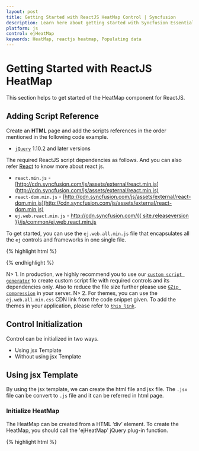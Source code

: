 ```yaml
---
layout: post
title: Getting Started with ReactJS HeatMap Control | Syncfusion
description: Learn here about getting started with Syncfusion Essential ReactJS HeatMap Control, its elements, and more.
platform: js
control: ejHeatMap
keywords: HeatMap, reactjs heatmap, Populating data
---
```


# Getting Started with ReactJS HeatMap

This section helps to get started of the HeatMap component for ReactJS. 

## Adding Script Reference

Create an **HTML** page and add the scripts references in the order mentioned in the following code example.

* [`jQuery`](http://jquery.com) 1.10.2 and later versions

The required ReactJS script dependencies as follows. And you can also refer [React](https://facebook.github.io/react/docs/getting-started.html) to know more about react js.

* `react.min.js` - [http://cdn.syncfusion.com/js/assets/external/react.min.js](http://cdn.syncfusion.com/js/assets/external/react.min.js)
* `react-dom.min.js` - [http://cdn.syncfusion.com/js/assets/external/react-dom.min.js](http://cdn.syncfusion.com/js/assets/external/react-dom.min.js)
* `ej.web.react.min.js` - [http://cdn.syncfusion.com/{{ site.releaseversion }}/js/common/ej.web.react.min.js](http://cdn.syncfusion.com/14.3.0.49/js/common/ej.web.react.min.js)

To get started, you can use the `ej.web.all.min.js` file that encapsulates all the `ej` controls and frameworks in one single file.

{% highlight html %}
<!DOCTYPE html>
   <html>
     <head>
        <meta name="viewport" content="width=device-width, initial-scale=1.0">
        <meta name="description" content="Essential Studio for React JS">
        <meta name="author" content="Syncfusion">
        <title>Getting Started for Ribbon React JS</title>
        <!-- Essential Studio for JavaScript  theme reference -->
        <link href="http://cdn.syncfusion.com/{{ site.releaseversion }}/js/web/flat-azure/ej.web.all.min.css" rel="stylesheet" />
        <!-- Essential Studio for JavaScript  script references -->
        <script src="http://cdn.syncfusion.com/js/assets/external/jquery-3.0.0.min.js"></script>
        <script src="http://cdn.syncfusion.com/js/assets/external/react.min.js"></script>
        <script src="http://cdn.syncfusion.com/js/assets/external/react-dom.min.js"></script>
        <script src="http://cdn.syncfusion.com/{{ site.releaseversion }}/js/web/ej.web.all.min.js"></script>
        <script src="http://cdn.syncfusion.com/{{ site.releaseversion }}/js/common/ej.web.react.min.js"></script>
        <!-- Add your custom scripts here -->
    </head>
        <body>
        </body>
   </html>

{% endhighlight %}

N> 1. In production, we highly recommend you to use our [`custom script generator`](http://help.syncfusion.com/js/custom-script-generator) to create custom script file with required controls and its dependencies only. Also to reduce the file size further please use [`GZip compression`](https://developers.google.com/web/fundamentals/performance/optimizing-content-efficiency/optimize-encoding-and-transfer?hl=en) in your server.
N> 2. For themes, you can use the `ej.web.all.min.css` CDN link from the code snippet given. To add the themes in your application, please refer to [`this link`](http://help.syncfusion.com/js/theming-in-essential-javascript-components).

## Control Initialization

Control can be initialized in two ways.

 * Using jsx Template
 * Without using jsx Template
 
## Using jsx Template

By using the jsx template, we can create the html file and jsx file. The `.jsx` file can be convert to `.js` file and it can be referred in html page.

### Initialize HeatMap

The HeatMap can be created from a HTML ‘div’ element. To create the HeatMap, you should call the 'ejHeatMap' jQuery plug-in function.

{% highlight html %}

<div id="heatmap-default" style="height:99%;margin: 0 auto;"></div>
	<script src="app/heatmap/default.js">
</script>
</div>
			
{% endhighlight %}

### Prepare and Populate data

Populate product information in a collection called `ItemsSource`.

### Map data into HeatMap

Now data is ready, next we need to configure data source and map rows and columns to visualize. For that, need to prepare `ItemsMapping` add it in resource and set items source and mapping.
Next we can configure color range for these values using color mapping and also configure items mapping based on items source.
 
{% highlight javascript %}

var colorMappingCollection = [
                { value: 0, color: "#8ec8f8", label: { text: "0" } },
                { value: 100, color: "#0d47a1", label: { text: "100" } }
                ];
var columns = ["Vegie-spread", "Tofuaa", "Alice Mutton", "Konbu", "Fløtemysost", "Perth Pasties", "Boston Crab Meat", "Raclette Courdavault"]
var itemSource = [];
for (var i = 0; i < columns.length; i++) {
    for (var j = 0; j < 8; j++) {
        var value = Math.floor((Math.random() * 100) + 1);
            itemSource.push({ ProductName: columns[i], Year: "Y"+(2011 + j), Value: value })
            }
        }; 
var itemsMapping= {
    column: { "propertyName": "ProductName", "displayName": "Product Name" },
    row: { "propertyName": "Year", "displayName": "Year", },
    value: { "propertyName": "Value" },
    headerMapping: { "propertyName": "Year", "displayName": "Year", columnStyle: { width: 105, textAlign: "right" } },
    columnMapping: [
        { "propertyName": columns[0], "displayName": columns[0] },
        { "propertyName": columns[1], "displayName": columns[1] },
        { "propertyName": columns[2], "displayName": columns[2] },
        { "propertyName": columns[3], "displayName": columns[3] },
        { "propertyName": columns[4], "displayName": columns[4] },
        { "propertyName": columns[5], "displayName": columns[5] },
        { "propertyName": columns[6], "displayName": columns[6] },
        { "propertyName": columns[7], "displayName": columns[7] },
    ],
};

ReactDOM.render(
    <div className="default"></div>
        <EJ.HeatMap id="heatmap1" width="810px" height="50px" itemsSource={ itemSource} itemsMapping= {itemsMapping} isResponsive="true colorMappingCollection="colorMappingCollection">
    </EJ.HeatMap>,
    document.getElementById('heatmap-default')
);

{% endhighlight %}

![Map data into HeatMap](Getting-Started_images/Getting-Started_img1.png)

### Initialize Legend

A legend control is used to represent range value in a gradient, create a legend with the same color mapping as shown below.
 
{% highlight html %}

<div id="heatmap-default-legend" style="height:99%;margin-left:100px;"></div>
	<script src="app/heatmap/default.js">
</script>

{% endhighlight %}

{% highlight javascript %}
 
var colorMappingCollection = [
                { value: 0, color: "#8ec8f8", label: { text: "0" } },
                { value: 100, color: "#0d47a1", label: { text: "100" } }
            ];

ReactDOM.render(
  <div>  
    <div className="default"></div>
<EJ.HeatMapLegend id="heatmap1_legend" width="75%" height="50px" isResponsive="true colorMappingCollection="colorMappingCollection">
    </EJ.HeatMapLegend>
  </div>,
document.getElementById('heatmap-default-legend')
);
{% endhighlight %}

![Initialize legend](Getting-Started_images/Getting-Started_img2.png)

## Without using jsx Template

### Initialize HeatMap

The HeatMap can be created from a HTML ‘div’ element. To create the HeatMap, you should call the 'ejHeatMap' jQuery plug-in function.

{% highlight html %}

<div id="heatmap-default" style="height:99%;margin: 0 auto;"></div>
</div>
			
{% endhighlight %}

{% highlight javascript %}

var colorMappingCollection = [
                { value: 0, color: "#8ec8f8", label: { text: "0" } },
                { value: 100, color: "#0d47a1", label: { text: "100" } }
                ];
var columns = ["Vegie-spread", "Tofuaa", "Alice Mutton", "Konbu", "Fløtemysost", "Perth Pasties", "Boston Crab Meat", "Raclette Courdavault"]
var itemSource = [];
for (var i = 0; i < columns.length; i++) {
    for (var j = 0; j < 8; j++) {
        var value = Math.floor((Math.random() * 100) + 1);
            itemSource.push({ ProductName: columns[i], Year: "Y"+(2011 + j), Value: value })
            }
        }; 
var itemsMapping= {
    column: { "propertyName": "ProductName", "displayName": "Product Name" },
    row: { "propertyName": "Year", "displayName": "Year", },
    value: { "propertyName": "Value" },
    headerMapping: { "propertyName": "Year", "displayName": "Year", columnStyle: { width: 105, textAlign: "right" } },
    columnMapping: [
        { "propertyName": columns[0], "displayName": columns[0] },
        { "propertyName": columns[1], "displayName": columns[1] },
        { "propertyName": columns[2], "displayName": columns[2] },
        { "propertyName": columns[3], "displayName": columns[3] },
        { "propertyName": columns[4], "displayName": columns[4] },
        { "propertyName": columns[5], "displayName": columns[5] },
        { "propertyName": columns[6], "displayName": columns[6] },
        { "propertyName": columns[7], "displayName": columns[7] },
    ],
};

    React.createElement(EJ.HeatMap, {
    id: "heatmap1", 
    colorMappingCollection: colorMappingCollection, 
    width: "810", 
    isResponsive: true, 
    itemsSource: itemSource, 
    itemsMapping: itemsMapping
    }),	
    document.getElementById('heatmap-default')

{% endhighlight %}

![Initialize HeatMap](Getting-Started_images/Getting-Started_img1.png)

## Initialize Legend

A legend control is used to represent range value in a gradient, create a legend with the same color mapping as shown below.
 
{% highlight html %}

<div id="heatmap-default-legend" style="height:99%;margin-left:100px;"></div>
</script>

{% endhighlight %}

{% highlight javascript %}
 
var colorMappingCollection = [
                { value: 0, color: "#8ec8f8", label: { text: "0" } },
                { value: 100, color: "#0d47a1", label: { text: "100" } }
            ];
    React.createElement(EJ.HeatMapLegend, {
    id: "heatmap1_legend", 
    colorMappingCollection: colorMappingCollection, 
    height: "50px", 
    width: "75%", 
    isResponsive: true
    }),	
    document.getElementById('heatmap-default-legend')

{% endhighlight %}

![Initialize legend](Getting-Started_images/Getting-Started_img2.png)
